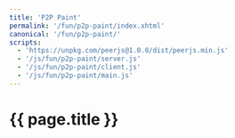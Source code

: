 ```yaml
---
title: 'P2P Paint'
permalink: '/fun/p2p-paint/index.xhtml'
canonical: '/fun/p2p-paint/'
scripts:
  - 'https://unpkg.com/peerjs@1.0.0/dist/peerjs.min.js'
  - '/js/fun/p2p-paint/server.js'
  - '/js/fun/p2p-paint/client.js'
  - '/js/fun/p2p-paint/main.js'
---
```


# {{ page.title }} #
<div class="bordered" style="position: relative;">
	<canvas id="p2p-paint-canvas-0" width="2048" height="1080" style="position: absolute;"></canvas>
	<canvas id="p2p-paint-canvas-1" width="2048" height="1080" style="position: relative;"></canvas>
</div>
<p id="p2p-paint-remote"></p>